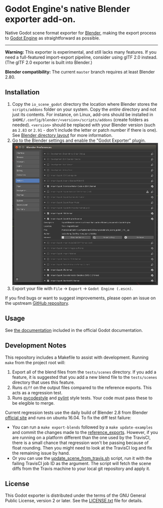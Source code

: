 # Godot Engine's native Blender exporter add-on.

Native Godot scene format exporter for [Blender](https://www.blender.org), making the
export process to [Godot Engine](https://godotengine.org) as straightforward as possible.
___

**Warning:** This exporter is experimental, and still lacks many features.
If you need a full-featured import-export pipeline, consider using glTF 2.0 instead.
(The glTF 2.0 exporter is built into Blender.)

**Blender compatibility:** The current `master` branch requires at least Blender 2.80.

## Installation

1. Copy the `io_scene_godot` directory the location where Blender stores the
   `scripts/addons` folder on your system. Copy the *entire* directory and not just its
   contents. For instance, on Linux, add-ons should be installed in
   `$HOME/.config/blender/<version>/scripts/addons` (create folders as needed).
   `<version>` should be replaced with your Blender version (such as `2.83`
   or `2.91` - don't include the letter or patch number if there is one).
   See [Blender directory layout](https://docs.blender.org/manual/en/latest/advanced/blender_directory_layout.html)
   for more information.
2. Go to the Blender settings and enable the "Godot Exporter" plugin.
   ![Enabling the add-on in the Blender user preferences](install.png)
3. Export your file with `File` -> `Export` -> `Godot Engine (.escn)`.

If you find bugs or want to suggest improvements, please open an issue on the
upstream [GitHub repository](https://github.com/godotengine/blender-exporter).

## Usage

See [the documentation](https://docs.godotengine.org/en/stable/getting_started/workflow/assets/escn_exporter/index.html)
included in the official Godot documentation.

## Development Notes

This repository includes a Makefile to assist with development. Running
`make` from the project root will:

1. Export all of the blend files from the `tests/scenes` directory.
   If you add a feature, it is suggested that you add a new blend file to
   the `tests/scenes` directory that uses this feature.
2. Runs `diff` on the output files compared to the reference exports. This acts
   as a regression test.
3. Runs [pycodestyle](http://pycodestyle.pycqa.org/en/latest/) and
   [pylint](https://www.pylint.org/) style tests. Your code must pass these to
   be elegible to merge.

Current regression tests use the daily build of Blender 2.8 from Blender [official
site](https://builder.blender.org/download/) and runs on ubuntu 16.04. To fix the
diff test failure:
   -  You can run a `make export-blends` followed by a `make update-examples` and commit the changes made to the [reference_exports](tests/reference_exports). However, if you are running on a platform different than the one used by the TravisCI, there is a small chance that regression won't be passing because of float rounding. Then you might need to look at the TravisCI log and fix the remaining issue by hand.
   - Or you can use the [update_scene_from_travis.sh](tests/update_scene_from_travis.sh) script, run it with the failing TravisCI job ID as the argument. The script will fetch the scene diffs from the Travis machine to your local git repository and apply it.

## License

This Godot exporter is distributed under the terms of the GNU General
Public License, version 2 or later. See the [LICENSE.txt](/LICENSE.txt) file
for details.

